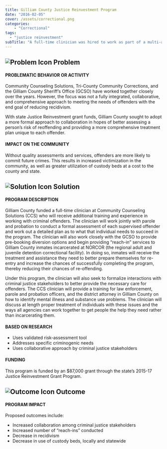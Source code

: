 ```yaml
---
title: Gilliam County Justice Reinvestment Program
date: "2016-02-05"
cover: /assets/correctional.png
categories:
    - "Correctional"
tags:
  - "justice reinvestment"
subTitle: "A full-time clinician was hired to work as part of a multi-agency partnership to better assess a person’s risk of reoffending and providing a more comprehensive treatment plan unique to each offender."
---
```

## ![Problem Icon](https://github.com/google/material-design-icons/raw/master/alert/1x_web/ic_error_outline_black_48dp.png "Problem") Problem

#### PROBLEMATIC BEHAVIOR OR ACTIVITY

Community Counseling Solutions, Tri-County Community Corrections, and the Gilliam County Sheriff’s Office (GCSO) have worked together closely over the years. However, the focus was not a fully integrated, collaborative, and comprehensive approach to meeting the needs of offenders with the end goal of reducing recidivism.

With state Justice Reinvestment grant funds, Gilliam County sought to adopt a more formal approach to collaboration in hopes of better assessing a person’s risk of reoffending and providing a more comprehensive treatment plan unique to each offender.

#### IMPACT ON THE COMMUNITY

Without quality assessments and services, offenders are more likely to commit future crimes. This results in increased victimization in the community, as well as greater utilization of custody beds at a cost to the county and state.

## ![Solution Icon](https://github.com/google/material-design-icons/raw/master/action/1x_web/ic_lightbulb_outline_black_48dp.png "Solution") Solution

#### PROGRAM DESCRIPTION

Gilliam County funded a full-time clinician at Community Counseling Solutions (CCS) who will receive additional training and experience in working with criminal offenders. The clinician will work jointly with parole and probation to conduct a formal assessment of each supervised offender and work out a detailed plan as to what that individual needs to succeed in the program. The clinician will also work closely with the GCSO to provide pre-booking diversion options and begin providing “reach-in” services to Gilliam County inmates incarcerated at NORCOR (the regional adult and juvenile detention correctional facility). In doing so, inmates will receive the treatment and assistance they need to better prepare themselves for re-entry and increase the chances of successfully completing the program, thereby reducing their chances of re-offending.

Under this program, the clinician will also seek to formalize interactions with criminal justice stakeholders to better provide the necessary care for offenders. The CCS clinician will provide a training for law enforcement, parole and probation officers, and the district attorney in Gilliam County on how to identify mental illness and substance use problems. The clinician will discuss at length proper treatment of individuals with these issues and the ways all agencies can work together to get people the help they need rather than incarcerating them.

#### BASED ON RESEARCH

* Uses validated risk-assessment tool
* Addresses specific criminogenic needs
* Uses collaborative approach by criminal justice stakeholders

#### FUNDING

This program is funded by an $87,000 grant through the state’s 2015-17 Justice Reinvestment Grant Program.

## ![Outcome Icon](https://github.com/google/material-design-icons/raw/master/action/1x_web/ic_view_list_black_48dp.png "Outcome") Outcome

#### PROGRAM IMPACT

Proposed outcomes include:

* Increased collaboration among criminal justice stakeholders
* Increased number of “reach-ins” conducted
* Decrease in recidivism
* Decrease in use of custody beds, locally and statewide
